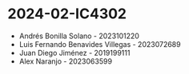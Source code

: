 # 2024-02-IC4302

* Andrés Bonilla Solano - 2023101220
* Luis Fernando Benavides Villegas - 2023072689
* Juan Diego Jiménez - 2019199111
* Alex Naranjo - 2023063599

